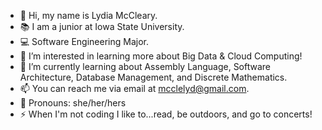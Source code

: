 - 👋 Hi, my name is Lydia McCleary.
- 📚 I am a junior at Iowa State University.
- 💻 Software Engineering Major.
- 🧠 I’m interested in learning more about Big Data & Cloud Computing!
- 🌱 I’m currently learning about Assembly Language, Software Architecture, Database Management, and Discrete Mathematics. 
- 📫 You can reach me via email at mcclelyd@gmail.com.
- 🌈 Pronouns: she/her/hers
- ⚡ When I'm not coding I like to...read, be outdoors, and go to concerts!

<!---
mcclelyd/mcclelyd is a ✨ special ✨ repository because its `README.md` (this file) appears on your GitHub profile.
You can click the Preview link to take a look at your changes.
--->
